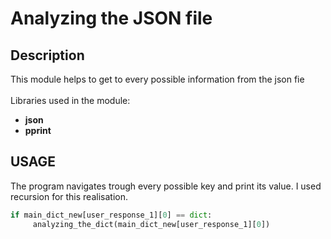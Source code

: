 # Analyzing the JSON file

## Description
This module helps to get to every possible information from the json fie
<br><br>
Libraries used in the module:
 + **json**
 + **pprint**

## USAGE
The program navigates trough every possible key and print its value. I used recursion for this realisation.
```python
if main_dict_new[user_response_1][0] == dict:
     analyzing_the_dict(main_dict_new[user_response_1][0])
```

